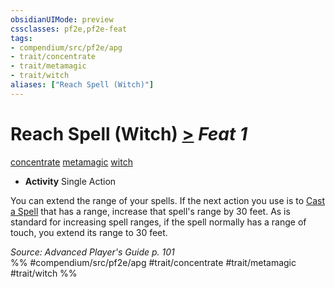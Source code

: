```yaml
---
obsidianUIMode: preview
cssclasses: pf2e,pf2e-feat
tags:
- compendium/src/pf2e/apg
- trait/concentrate
- trait/metamagic
- trait/witch
aliases: ["Reach Spell (Witch)"]
---
```

# Reach Spell (Witch)  [>](rules/core-rulebook/chapter-9-playing-the-game.md#Actions "Single Action") *Feat 1*  
[concentrate](rules/traits/concentrate.md "Concentrate Action & Ability Trait")  [metamagic](rules/traits/metamagic.md "Metamagic General Trait")  [witch](rules/traits/witch-apg.md "Witch Class Trait")  

- **Activity** Single Action

You can extend the range of your spells. If the next action you use is to [Cast a Spell](rules/actions/cast-a-spell.md) that has a range, increase that spell's range by 30 feet. As is standard for increasing spell ranges, if the spell normally has a range of touch, you extend its range to 30 feet.

*Source: Advanced Player's Guide p. 101*  
%% #compendium/src/pf2e/apg #trait/concentrate #trait/metamagic #trait/witch %%